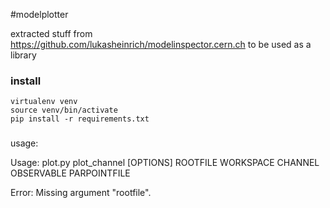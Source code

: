 #modelplotter

extracted stuff from https://github.com/lukasheinrich/modelinspector.cern.ch to be used as a library

### install

    virtualenv venv
    source venv/bin/activate
    pip install -r requirements.txt

### 

   usage:

   Usage: plot.py plot_channel [OPTIONS] ROOTFILE WORKSPACE CHANNEL OBSERVABLE
                            PARPOINTFILE

   Error: Missing argument "rootfile".

